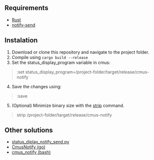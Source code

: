 ## Requirements
- [Rust](https://github.com/rust-lang/rust)
- [notify-send](https://ss64.com/bash/notify-send.html)

## Instalation
1. Download or clone this repository and navigate to the project folder.
2. Compile using `cargo build --release`
3. Set the status_display_program variable in cmus:
> :set status_display_program=/project-folder/target/release/cmus-notify
4. Save the changes using:
> :save
5. (Optional) Minimize binary size with the [strip](https://linux.die.net/man/1/strip) command.
> strip /project-folder/target/release/cmus-notify

## Other solutions
- [status_diplay_notify_send.py](https://github.com/cmus/cmus/wiki/status_diplay_notify_send.py)
- [CmusNotify (go)](https://github.com/sebojanko/CmusNotify)
- [cmus_notify (bash)](https://gist.github.com/VonHeikemen/1eb9c0f9edef923100fbab41a65049a2)
